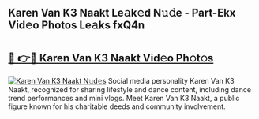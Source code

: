 ## Karen Van K3 Naakt Le𝚊k𝚎d N𝚞𝚍e - Part-Ekx Vid𝚎o Photos Le𝚊ks fxQ4n

# <h2><a href="http://fb67y6.evod.top/?m=Karen+Van+K3+Naakt">🔗 👉🔴 Karen Van K3 Naakt Vid𝚎o Ph𝚘t𝚘s</a></h2>

[![Karen Van K3 Naakt N𝚞d𝚎s](https://i.imgur.com/8V9OHl7.gif)](http://fb67y6.evod.top/?m=Karen+Van+K3+Naakt)
Social media personality Karen Van K3 Naakt, recognized for sharing lifestyle and dance content, including dance trend performances and mini vlogs. Meet Karen Van K3 Naakt, a public figure known for his charitable deeds and community involvement. 
